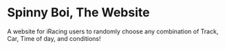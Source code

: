 # Spinny Boi, The Website

A website for iRacing users to randomly choose any combination of Track, Car, Time of day, and conditions!